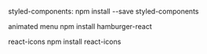 styled-components:
npm install --save styled-components

animated menu
npm install hamburger-react

react-icons
npm install react-icons